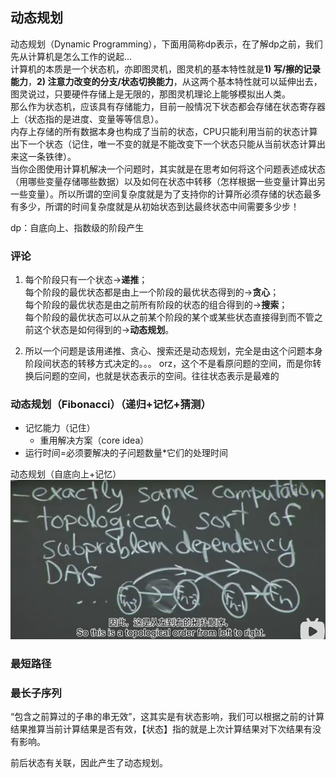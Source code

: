 ## 动态规划
动态规划（Dynamic Programming），下面用简称dp表示，在了解dp之前，我们先从计算机是怎么工作的说起...  
计算机的本质是一个状态机，亦即图灵机，图灵机的基本特性就是**1) 写/擦的记录能力**，**2) 注意力改变的分支/状态切换能力**，从这两个基本特性就可以延伸出去，图灵说过，只要硬件存储上是无限的，那图灵机理论上能够模拟出人类。  
那么作为状态机，应该具有存储能力，目前一般情况下状态都会存储在状态寄存器上（状态指的是进度、变量等等信息）。  
内存上存储的所有数据本身也构成了当前的状态，CPU只能利用当前的状态计算出下一个状态（记住，唯一不变的就是不能改变下一个状态只能从当前状态计算出来这一条铁律）。  
当你企图使用计算机解决一个问题时，其实就是在思考如何将这个问题表述成状态（用哪些变量存储哪些数据）以及如何在状态中转移（怎样根据一些变量计算出另一些变量）。所以所谓的空间复杂度就是为了支持你的计算所必须存储的状态最多有多少，所谓的时间复杂度就是从初始状态到达最终状态中间需要多少步！

dp：自底向上、指数级的阶段产生


### 评论

1. 每个阶段只有一个状态->**递推**；  
每个阶段的最优状态都是由上一个阶段的最优状态得到的->**贪心**；  
每个阶段的最优状态是由之前所有阶段的状态的组合得到的->**搜索**；  
每个阶段的最优状态可以从之前某个阶段的某个或某些状态直接得到而不管之前这个状态是如何得到的->**动态规划**。

2. 所以一个问题是该用递推、贪心、搜索还是动态规划，完全是由这个问题本身阶段间状态的转移方式决定的。。。 orz，这个不是看原问题的空间，而是你转换后问题的空间，也就是状态表示的空间。往往状态表示是最难的


### 动态规划（Fibonacci）（递归+记忆+猜测）
- 记忆能力（记住）
  - 重用解决方案（core idea）
- 运行时间=必须要解决的子问题数量*它们的处理时间

动态规划（自底向上+记忆）
![](2021-06-16-21-55-50.png)

### 最短路径


### 最长子序列
“包含之前算过的子串的串无效”，这其实是有状态影响，我们可以根据之前的计算结果推算当前计算结果是否有效，【状态】指的就是上次计算结果对下次结果有没有影响。

前后状态有关联，因此产生了动态规划。
